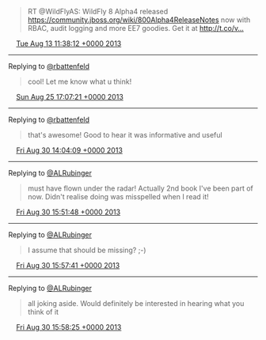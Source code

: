 > RT @WildFlyAS: WildFly 8 Alpha4 released https://community.jboss.org/wiki/800Alpha4ReleaseNotes now with RBAC, audit logging and more EE7 goodies. Get it at http://t.co/v…

<img src="/images/twitter/media/tweet.ico" width="12" /> [Tue Aug 13 11:38:12 +0000 2013](https://twitter.com/kenfinnigan/status/367248721064787968)

----

Replying to [@rbattenfeld](https://twitter.com/rbattenfeld/status/371671048313659392)

> cool! Let me know what u think!

<img src="/images/twitter/media/tweet.ico" width="12" /> [Sun Aug 25 17:07:21 +0000 2013](https://twitter.com/kenfinnigan/status/371680209109790720)

----

Replying to [@rbattenfeld](https://twitter.com/rbattenfeld/status/373437726747414528)

> that's awesome! Good to hear it was informative and useful

<img src="/images/twitter/media/tweet.ico" width="12" /> [Fri Aug 30 14:04:09 +0000 2013](https://twitter.com/kenfinnigan/status/373446042702073857)

----

Replying to [@ALRubinger](https://twitter.com/ALRubinger/status/373457690460041216)

> must have flown under the radar! Actually 2nd book I've been part of now. Didn't realise doing was misspelled when I read it!

<img src="/images/twitter/media/tweet.ico" width="12" /> [Fri Aug 30 15:51:48 +0000 2013](https://twitter.com/kenfinnigan/status/373473134772748288)

----

Replying to [@ALRubinger](https://twitter.com/ALRubinger/status/373474441013264384)

> I assume that should be missing? ;-)

<img src="/images/twitter/media/tweet.ico" width="12" /> [Fri Aug 30 15:57:41 +0000 2013](https://twitter.com/kenfinnigan/status/373474612866449408)

----

Replying to [@ALRubinger](https://twitter.com/kenfinnigan/status/373474612866449408)

> all joking aside. Would definitely be interested in hearing what you think of it

<img src="/images/twitter/media/tweet.ico" width="12" /> [Fri Aug 30 15:58:25 +0000 2013](https://twitter.com/kenfinnigan/status/373474800284741632)